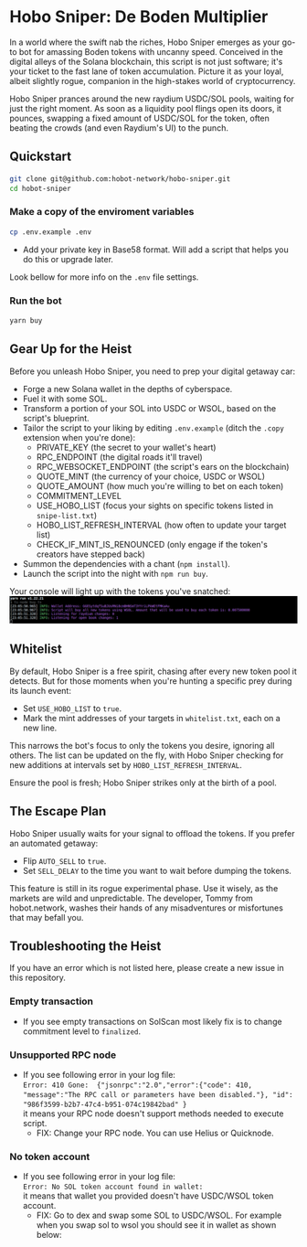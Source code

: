 # Hobo Sniper: De Boden Multiplier
In a world where the swift nab the riches, Hobo Sniper emerges as your go-to bot for amassing Boden tokens with uncanny speed. Conceived in the digital alleys of the Solana blockchain, this script is not just software; it's your ticket to the fast lane of token accumulation. Picture it as your loyal, albeit slightly rogue, companion in the high-stakes world of cryptocurrency.

Hobo Sniper prances around the new raydium USDC/SOL pools, waiting for just the right moment. As soon as a liquidity pool flings open its doors, it pounces, swapping a fixed amount of USDC/SOL for the token, often beating the crowds (and even Raydium's UI) to the punch.

## Quickstart
```bash
git clone git@github.com:hobot-network/hobo-sniper.git
cd hobot-sniper
```

### Make a copy of the enviroment variables
```bash
cp .env.example .env
```

- Add your private key in Base58 format. Will add a script that helps you do this or upgrade later. 

Look bellow for more info on the `.env` file settings.

### Run the bot
```bash
yarn buy
```


## Gear Up for the Heist
Before you unleash Hobo Sniper, you need to prep your digital getaway car:
- Forge a new Solana wallet in the depths of cyberspace.
- Fuel it with some SOL.
- Transform a portion of your SOL into USDC or WSOL, based on the script's blueprint.
- Tailor the script to your liking by editing `.env.example` (ditch the `.copy` extension when you're done):
  - PRIVATE_KEY (the secret to your wallet's heart)
  - RPC_ENDPOINT (the digital roads it'll travel)
  - RPC_WEBSOCKET_ENDPOINT (the script's ears on the blockchain)
  - QUOTE_MINT (the currency of your choice, USDC or WSOL)
  - QUOTE_AMOUNT (how much you're willing to bet on each token)
  - COMMITMENT_LEVEL
  - USE_HOBO_LIST (focus your sights on specific tokens listed in `snipe-list.txt`)
  - HOBO_LIST_REFRESH_INTERVAL (how often to update your target list)
  - CHECK_IF_MINT_IS_RENOUNCED (only engage if the token's creators have stepped back)
- Summon the dependencies with a chant (`npm install`).
- Launch the script into the night with `npm run buy`.

Your console will light up with the tokens you've snatched:
![output](output.png)

## Whitelist
By default, Hobo Sniper is a free spirit, chasing after every new token pool it detects. But for those moments when you're hunting a specific prey during its launch event:
- Set `USE_HOBO_LIST` to `true`.
- Mark the mint addresses of your targets in `whitelist.txt`, each on a new line.

This narrows the bot's focus to only the tokens you desire, ignoring all others. The list can be updated on the fly, with Hobo Sniper checking for new additions at intervals set by `HOBO_LIST_REFRESH_INTERVAL`.

Ensure the pool is fresh; Hobo Sniper strikes only at the birth of a pool.

## The Escape Plan
Hobo Sniper usually waits for your signal to offload the tokens. If you prefer an automated getaway:
- Flip `AUTO_SELL` to `true`.
- Set `SELL_DELAY` to the time you want to wait before dumping the tokens.

This feature is still in its rogue experimental phase. Use it wisely, as the markets are wild and unpredictable. The developer, Tommy from hobot.network, washes their hands of any misadventures or misfortunes that may befall you.

## Troubleshooting the Heist
If you have an error which is not listed here, please create a new issue in this repository.

### Empty transaction
- If you see empty transactions on SolScan most likely fix is to change commitment level to `finalized`.

### Unsupported RPC node
- If you see following error in your log file:  
  `Error: 410 Gone:  {"jsonrpc":"2.0","error":{"code": 410, "message":"The RPC call or parameters have been disabled."}, "id": "986f3599-b2b7-47c4-b951-074c19842bad" }`  
  it means your RPC node doesn't support methods needed to execute script.
  - FIX: Change your RPC node. You can use Helius or Quicknode.

### No token account
- If you see following error in your log file:  
  `Error: No SOL token account found in wallet: `  
  it means that wallet you provided doesn't have USDC/WSOL token account.
  - FIX: Go to dex and swap some SOL to USDC/WSOL. For example when you swap sol to wsol you should see it in wallet as shown below:
